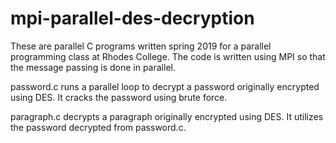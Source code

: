 # mpi-parallel-des-decryption
These are parallel C programs written spring 2019 for a parallel programming class at Rhodes College. The code is written using MPI so that the message passing is done in parallel.

password.c runs a parallel loop to decrypt a password originally encrypted using DES. It cracks the password using brute force.

paragraph.c decrypts a paragraph originally encrypted using DES. It utilizes the password decrypted from password.c.

